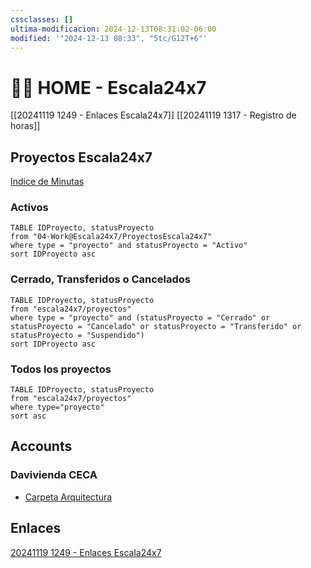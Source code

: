 ```yaml
---
cssclasses: []
ultima-modificacion: 2024-12-13T08:31:02-06:00
modified: '"2024-12-13 08:33", "5tc/G12T+6"'
---
```



# 👨‍💼 HOME - Escala24x7

[[20241119 1249 - Enlaces Escala24x7]]
[[20241119 1317 - Registro de horas]]



## Proyectos Escala24x7

[Indice de Minutas](Indice%20de%20Minutas.md)

### Activos

```dataview
TABLE IDProyecto, statusProyecto
from "04-Work@Escala24x7/ProyectosEscala24x7"
where type = "proyecto" and statusProyecto = "Activo"
sort IDProyecto asc
```

### Cerrado, Transferidos o Cancelados

```dataview
TABLE IDProyecto, statusProyecto
from "escala24x7/proyectos"
where type = "proyecto" and (statusProyecto = "Cerrado" or statusProyecto = "Cancelado" or statusProyecto = "Transferido" or statusProyecto = "Suspendido")
sort IDProyecto asc
```

### Todos  los proyectos

```dataview
TABLE IDProyecto, statusProyecto
from "escala24x7/proyectos"
where type="proyecto"
sort asc
```


## Accounts
### Davivienda CECA
- [Carpeta Arquitectura](https://drive.google.com/drive/folders/1D-QKvglLwwTeO6GmhitXAkN0pkraHXOu?usp=drive_link)
## Enlaces  
[20241119 1249 - Enlaces Escala24x7](20241119%201249%20-%20Enlaces%20Escala24x7.md)

